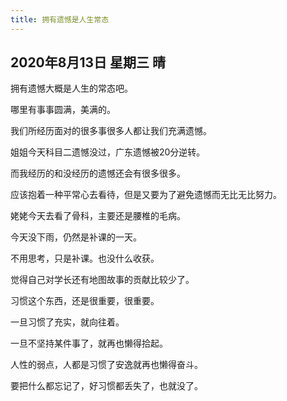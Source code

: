 ```yaml
---
title: 拥有遗憾是人生常态
---
```


## 2020年8月13日 星期三 晴

拥有遗憾大概是人生的常态吧。

哪里有事事圆满，美满的。

我们所经历面对的很多事很多人都让我们充满遗憾。

姐姐今天科目二遗憾没过，广东遗憾被20分逆转。

而我经历的和没经历的遗憾还会有很多很多。

应该抱着一种平常心去看待，但是又要为了避免遗憾而无比无比努力。

姥姥今天去看了骨科，主要还是腰椎的毛病。

今天没下雨，仍然是补课的一天。

不用思考，只是补课。也没什么收获。

觉得自己对学长还有地图故事的贡献比较少了。

习惯这个东西，还是很重要，很重要。

一旦习惯了充实，就向往着。

一旦不坚持某件事了，就再也懒得拾起。

人性的弱点，人都是习惯了安逸就再也懒得奋斗。

要把什么都忘记了，好习惯都丢失了，也就没了。